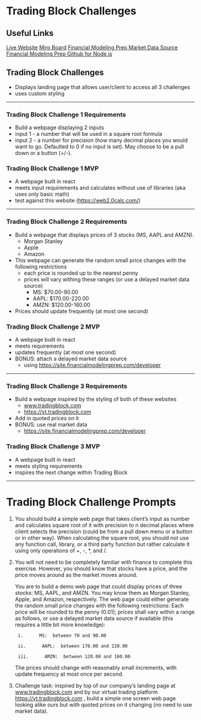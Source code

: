 # Trading Block Challenges

## Useful Links
[Live Website](https://trading-block-challenges-2d51bd1413ca.herokuapp.com/)
[Miro Board](https://miro.com/app/board/uXjVNEHOQ70=/
)
[Financial Modeling Prep Market Data Source](https://site.financialmodelingprep.com/developer)
[Financial Modeling Prep Github for Node.js](https://github.com/patelneel55/financialmodelingprep)

## Trading Block Challenges
* Displays landing page that allows user/client to access all 3 challenges
* uses custom styling


---


### Trading Block Challenge 1 Requirements
* Build a webpage displaying 2 inputs
* input 1 - a number that will be used in a square root formula
* input 2 - a number for precision (how many decimal places you would want to go. Defaulted to 0 if no input is set). May choose to be a pull down or a button (+/-).

### Trading Block Challenge 1 MVP
* A webpage built in react
* meets input requirements and calculates without use of libraries (aka uses only basic math)
* test against this website (https://web2.0calc.com/)


---


### Trading Block Challenge 2 Requirements
* Build a webpage that displays prices of 3 stocks (MS, AAPL and AMZN).
    * Morgan Stanley
    * Apple
    * Amazon
* This webpage can generate the random small price changes with the following restrictions
    * each price is rounded up to the nearest penny
    * prices will vary withing these ranges (or use a delayed market data source)
        * MS:    $70.00-90.00
        * AAPL:  $170.00-220.00 
        * AMZN:  $120.00-160.00
* Prices should update frequently (at most one second)

### Trading Block Challenge 2 MVP
* A webpage built in react
* meets requirements
* updates frequently (at most one second)
* BONUS: attach a delayed market data source
    * using https://site.financialmodelingprep.com/developer


---


### Trading Block Challenge 3 Requirements
* Build a webpage inspired by the styling of both of these websites
    * www.tradingblock.com
    * https://vt.tradingblock.com
* Add in quoted prices on it
* BONUS: use real market data
    * https://site.financialmodelingprep.com/developer


### Trading Block Challenge 3 MVP
* A webpage built in react
* meets styling requirements
* inspires the next change within Trading Block


---

# Trading Block Challenge Prompts

1. You should build a simple web page that takes client’s input as number and calculates square root of it with precision to n decimal places where client selects the precision (could be from a pull down menu or a button or in other way).  When calculating the square root, you should not use any function call, library, or a third party function but rather calculate it using only operations of +, -, *, and /. 
 

2. You will not need to be completely familiar with finance to complete this exercise.  However, you should know that stocks have a price, and the price moves around as the market moves around. 
 

    You are to build a demo web page that could display prices of three stocks:  MS, AAPL, and AMZN.  You may know them as Morgan Stanley, Apple, and Amazon, respectively.  The web page could either generate the random small price changes with the following restrictions: Each price will be rounded to the penny (0.01); prices shall vary within a range as follows, or use a delayed market data source if available (this requires a little bit more knowledge):

        i.      MS:  between 70 and 90.00

        ii.      AAPL:  between 170.00 and 220.00

        iii.      AMZN:  between 120.00 and 160.00

    The prices should change with reasonably small increments, with update frequency at most once per second. 

3. Challenge task: inspired by top of our company’s landing page at www.tradingblock.com and by our virtual trading platform https://vt.tradingblock.com , build  a simple one screen web page looking alike ours but with quoted prices on it changing (no need to use market data). 
